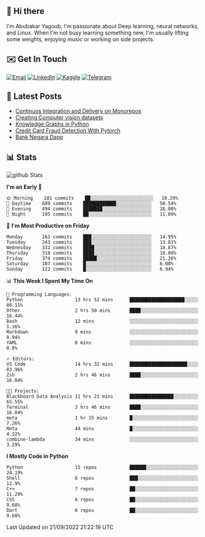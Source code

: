 ## 👋 Hi there

I'm Abubakar Yagoub, I'm passionate about Deep learning, neural networks, and
Linux. When I'm not busy learning something new, I'm usually lifting some
weights, enjoying music or working on side projects.

## ✉️ Get In Touch

[![Email](https://img.shields.io/badge/Email-f1f1f1?style=for-the-badge&logo=gmail&logoColor=0f111a)](mailto:git@blacksuan19.dev)
[![LinkedIn](https://img.shields.io/badge/LinkedIn-0077B5?style=for-the-badge&logo=linkedin&logoColor=white)](https://www.linkedin.com/in/blacksuan19/)
[![Kaggle](https://img.shields.io/badge/Kaggle-5acfff?style=for-the-badge&logo=kaggle&logoColor=white)](http://kaggle.com/abubakaryagob/)
[![Telegram](https://img.shields.io/badge/Telegram-2CA5E0?style=for-the-badge&logo=telegram&logoColor=white)](https://t.me/blacksuan19)

## 📩 Latest Posts

<!-- BLOG-POST-LIST:START -->
- [Continuos Integration and Delivery on Monorepos](http://blacksuan19.dev/blog/github-actions-monorepos/)
- [Creating Computer vision datasets](http://blacksuan19.dev/blog/creating-datasets/)
- [Knowledge Graphs in Python](http://blacksuan19.dev/projects/Knowledge_Graphs/)
- [Credit Card Fraud Detection With Pytorch](http://blacksuan19.dev/projects/credit-card-fraud-detection-with-pytorch/)
- [Bank Negara Dapp](http://blacksuan19.dev/projects/bank-negara/)
<!-- BLOG-POST-LIST:END -->

## 📊 Stats

![github Stats](https://github-readme-stats.vercel.app/api?username=blacksuan19&theme=github_dark&show_icons=true&count_private=true&custom_title=Github%20Stats&hide_border=true)

<!--START_SECTION:waka-->
**I'm an Early 🐤** 

```text
🌞 Morning    181 commits    ██░░░░░░░░░░░░░░░░░░░░░░░   10.29% 
🌆 Daytime    889 commits    ████████████░░░░░░░░░░░░░   50.54% 
🌃 Evening    494 commits    ███████░░░░░░░░░░░░░░░░░░   28.08% 
🌙 Night      195 commits    ██░░░░░░░░░░░░░░░░░░░░░░░   11.09%

```
📅 **I'm Most Productive on Friday** 

```text
Monday       263 commits    ███░░░░░░░░░░░░░░░░░░░░░░   14.95% 
Tuesday      243 commits    ███░░░░░░░░░░░░░░░░░░░░░░   13.81% 
Wednesday    332 commits    ████░░░░░░░░░░░░░░░░░░░░░   18.87% 
Thursday     318 commits    ████░░░░░░░░░░░░░░░░░░░░░   18.08% 
Friday       374 commits    █████░░░░░░░░░░░░░░░░░░░░   21.26% 
Saturday     107 commits    █░░░░░░░░░░░░░░░░░░░░░░░░   6.08% 
Sunday       122 commits    █░░░░░░░░░░░░░░░░░░░░░░░░   6.94%

```


📊 **This Week I Spent My Time On** 

```text
💬 Programming Languages: 
Python                   13 hrs 52 mins      ████████████████████░░░░░   80.11% 
Other                    2 hrs 50 mins       ████░░░░░░░░░░░░░░░░░░░░░   16.44% 
Bash                     12 mins             ░░░░░░░░░░░░░░░░░░░░░░░░░   1.16% 
Markdown                 9 mins              ░░░░░░░░░░░░░░░░░░░░░░░░░   0.94% 
YAML                     8 mins              ░░░░░░░░░░░░░░░░░░░░░░░░░   0.8%

🔥 Editors: 
VS Code                  14 hrs 32 mins      █████████████████████░░░░   83.96% 
Zsh                      2 hrs 46 mins       ████░░░░░░░░░░░░░░░░░░░░░   16.04%

🐱‍💻 Projects: 
Blackboard Data Analysis 11 hrs 21 mins      ████████████████░░░░░░░░░   65.55% 
Terminal                 2 hrs 46 mins       ████░░░░░░░░░░░░░░░░░░░░░   16.04% 
meta                     1 hr 15 mins        █░░░░░░░░░░░░░░░░░░░░░░░░   7.26% 
Meta                     44 mins             █░░░░░░░░░░░░░░░░░░░░░░░░   4.32% 
combine-lambda           34 mins             ░░░░░░░░░░░░░░░░░░░░░░░░░   3.29%

```

**I Mostly Code in Python** 

```text
Python                   15 repos            ██████░░░░░░░░░░░░░░░░░░░   24.19% 
Shell                    8 repos             ███░░░░░░░░░░░░░░░░░░░░░░   12.9% 
C++                      7 repos             ██░░░░░░░░░░░░░░░░░░░░░░░   11.29% 
CSS                      6 repos             ██░░░░░░░░░░░░░░░░░░░░░░░   9.68% 
Dart                     6 repos             ██░░░░░░░░░░░░░░░░░░░░░░░   9.68%

```



 Last Updated on 21/09/2022 21:22:19 UTC
<!--END_SECTION:waka-->
